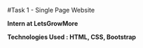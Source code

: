 #Task 1 - Single Page Website

**Intern at LetsGrowMore**

**Technologies Used : HTML, CSS, Bootstrap**

